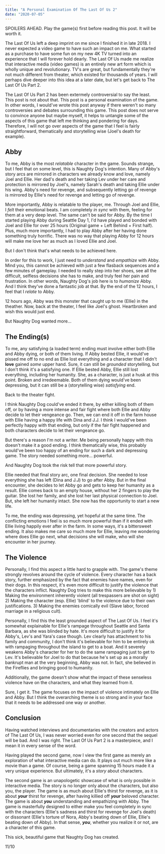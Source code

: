 ```yaml
---
title: "A Personal Examination Of The Last Of Us 2"
date: "2020-07-05"
---
```


SPOILERS AHEAD. Play the game(s) first before reading this post. It will be worth it.

The Last Of Us left a deep imprint on me since I finished it in late 2018. I never expected a video game to have such an impact on me. What started as a purchase to have some fun on my new 4K TV turned into an experience that I will forever hold dearly. The Last Of Us made me realize that interactive media (video games) is an entirely new art form which is wholly unique and revolutionary. TV's are great, but fundamentally they're not much different from theater, which existed for thousands of years. I will perhaps dive deeper into this idea at a later date, but let's get back to The Last Of Us Part 2.

The Last Of Us Part 2 has been extermely controversial to say the least. This post is not about that. This post is a personal examination of the game. In other words, I would've wrote this post anyway if there weren't so many controversies and debates surrounding this game. This post does not serve to convince anyone but maybe myself, it helps to untangle some of the aspects of this game that left me thinking and pondering for days. Therefore, I will not go over aspects of the game that I feel is fairly straightforward, thematically and storytelling wise (Joel's death for example).

## Abby
To me, Abby is the most *relatable* character in the game. Sounds strange, but I feel that on some level, this is Naughty Dog's intention. Many of Abby's story arcs are mirrored in characters we already know and love, namely Joel and Ellie. Her dad's death and her taking Lev under her care and protection is mirrored by Joel's, namely Sarah's death and taking Ellie under his wing. Abby's need for revenge, and subsequently letting go of revenge is mirrored by Ellie's need for revenge and letting go of revenge.

More importantly, Abby is relatable to the player, me. Through Joel and Ellie, I *felt* their emotional beats. I am completely *in sync* with them, feeling for them at a very deep level. The same can't be said for Abby. By the time I started playing Abby during Seattle Day 1, I'd have played and bonded with Joel and Ellie for over 25 hours (Original game + Left Behind + First half). Plus, much more importantly, I had to play Abby after her having done something truly horrific. There was no way that playing Abby for 12 hours will make me love her as much as I loved Ellie and Joel.

But I don't think that's what needs to be achieved here.

In order for this to work, I just need to *understand* and *empathize* with Abby. Mind you, this cannot be achieved with just a few flasback sequences and a few minutes of gameplay. I needed to really step into her shoes, see all the difficult, selfless decisions she has to make, and truly feel her pain and frustration. In other words, Naughty Dog's job here is to *humanize* Abby. And I think they've done a fantastic job at that. By the end of the 12 hours, I feel that I *relate* to Abby.

12 hours ago, Abby was this monster that caught up to me (Ellie) in the theather. Now, back at the theater, I feel like Joel's ghost. Heartbroken and wish this would just end.

But Naughty Dog wanted more...

## The Ending(s)
To me, any satisfying (a loaded term) ending must involve either both Ellie and Abby dying, or both of them living. If Abby bested Ellie, it would've pissed me off to no end as Ellie lost everything and a character that I didn't **love** gained *some* upper hand. Sure, it can still be *grounded* storytelling, but I don't think it's a satisfying one. If Ellie bested Abby, Ellie still lost everything, including her humanity. She, as a character, is just a husk at this point. Broken and irredeemable. Both of them dying would've been depressing, but it can still be a (storytelling wise) *satisfying* end.

Back to the theater fight.

I think Naughty Dog could've ended it there, by either killing both of them off, or by having a more intense and fair fight where both Ellie and Abby decide to let their vengeance go. Then, we can end it off in the farm house with Ellie having a happy life with Dina and J.J. I think I would've been perfectly happy with that ending, but only if the fair fight happened and both characters decide to let their vengeance go.

But there's a reason I'm not a writer. Me being personally happy with this doesn't make it a good ending. I think thematically wise, this probably would've been too happy of an ending for such a dark and depressing game. The story needed something more... powerful.

And Naughty Dog took the risk tell that more powerful story.

Ellie needed that final story arc, one final decision. She needed to lose everything she has left (Dina and J.J) to go after Abby. But in the final encounter, she decides to let Abby go and gets to keep her humanity as a result. Ellie comes back to an empty house, without her 2 fingers to play the guitar. She lost her family, and she lost her last physical connection to Joel. But, she left her humanity intact. She now has the opportunity to start a new life.

To me, the ending was depressing, yet hopeful at the same time. The conflicting emotions I feel is so much more powerful than if it ended with Ellie living happily ever after in the farm. In some ways, it's a bittersweet ending. It also makes me care so much more for Ellie, leaving me wondering where does Ellie go next, what decisions she will make, who will she encounter in her journey.

## The Violence
Personally, I find this aspect a little hard to grapple with. The game's theme strongly revolves around the cycle of violence. Every character has a back story, further emphasized by the fact that enemies have names, even for their dogs. In this respect, it's even more difficult to justify the violence that the characters inflict. Naughty Dog tries to make this more believable by 1) Making the environment inherently violent (all trespassers are shot on sight) 2) Making the character (esp. Ellie) 'blind' to the violence due to their own justifications. 3) Making the enemies comically evil (Slave labor, forced marriage in a religious cult).

Personally, I find this the least grounded aspect of The Last Of Us. I feel it's somewhat explainable for Ellie's rampage throughout Seattle and Santa Barbara, as she was blinded by hate. It's more difficult to justify it for Abby's, Lev's and Yara's case though. Lev clearly has attachment to his family and community, I don't think it's believable for him to be entirely ok with rampaging throughout the island to get to a boat. And it severely weakens Abby's character for her to do the same rampaging just to get to Lev. It's believable for Joel to do that because he's set up as a morally bankrupt man at the very beginning, Abby was not. In fact, she believed in the Fireflies and bringing good to humanity.

Additionally, the game doesn't show what the impact of these senseless violence have on the characters, and what they learned from it.

Sure, I get it. The game focuses on the impact of violence intimately on Ellie and Abby. But I think the overarching theme is so strong and in your face that it needs to be addressed one way or another.

## Conclusion
Having watched interviews and documentaries with the creators and actors of The Last Of Us, I was never worried even for one second that the sequel will be bad. And I was right. The Last Of Us Part 2 is a masterpiece, and I mean it in every sense of the word.

Having played the second game, now I view the first game as merely an exploration of what interactive media can do. It plays out much more like a movie than a game. Of course, being a game spanning 15 hours made it a very unique experience. But ultimately, it's a *story* about characters.

The second game is an unapologetic showcase of what is only possible in interactive media. The story is no longer only about the characters, but also you, the player. The game is as much about Ellie's thirst for revenge, as it is about ***your*** thirst for revenge, after having killied off ***your*** beloved character. The game is about ***you*** understanding and empathizing with Abby. The game is masterfully designed to either make you feel completely in sync with the characters (Ellie's sadness and thirst for revenge for Joel's death) or dissonant (Ellie's torture of Nora, Abby's beating down of Ellie, Ellie's beating down of Abby). In that sense, ***you***, whether you realize it or not, are a character of this game.

This sick, beautiful game that Naughty Dog has created.

11/10
